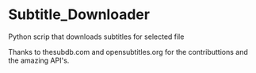 # Subtitle_Downloader
Python scrip that downloads subtitles for selected file

Thanks to thesubdb.com and opensubtitles.org for the contributtions and the amazing API's.
